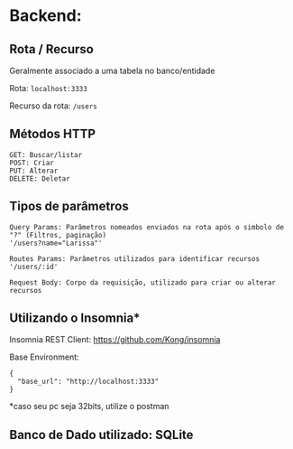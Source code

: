 # Backend:

## Rota / Recurso 
Geralmente associado a uma tabela no banco/entidade

Rota: ```localhost:3333```

Recurso da rota: ```/users```

## Métodos HTTP

```
GET: Buscar/listar
POST: Criar
PUT: Alterar 
DELETE: Deletar
```

## Tipos de parâmetros
````
Query Params: Parâmetros nomeados enviados na rota após o simbolo de "?" (Filtros, paginação)
'/users?name="Larissa"'
````

````
Routes Params: Parâmetros utilizados para identificar recursos
'/users/:id'
````

````
Request Body: Corpo da requisição, utilizado para criar ou alterar recursos
````

## Utilizando o Insomnia*

Insomnia REST Client: https://github.com/Kong/insomnia

Base Environment:

````
{
  "base_url": "http://localhost:3333"
}
````

*caso seu pc seja 32bits, utilize o postman

## Banco de Dado utilizado: SQLite


